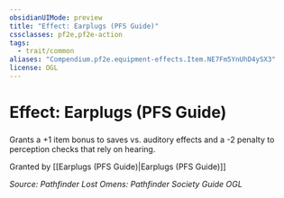 ```yaml
---
obsidianUIMode: preview
title: "Effect: Earplugs (PFS Guide)"
cssclasses: pf2e,pf2e-action
tags:
  - trait/common
aliases: "Compendium.pf2e.equipment-effects.Item.NE7Fm5YnUhD4ySX3"
license: OGL
---
```

# Effect: Earplugs (PFS Guide)

### 






Grants a +1 item bonus to saves vs. auditory effects and a -2 penalty to perception checks that rely on hearing.

Granted by [[Earplugs (PFS Guide)|Earplugs (PFS Guide)]]

*Source: Pathfinder Lost Omens: Pathfinder Society Guide*
*OGL*